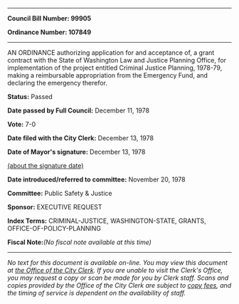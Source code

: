 

********

**Council Bill Number: 99905**
   
**Ordinance Number: 107849**
********

 AN ORDINANCE authorizing application for and acceptance of, a grant contract with the State of Washington Law and Justice Planning Office, for implementation of the project entitled Criminal Justice Planning, 1978-79, making a reimbursable appropriation from the Emergency Fund, and declaring the emergency therefor.

**Status:** Passed
   
**Date passed by Full Council:** December 11, 1978
   
**Vote:** 7-0
   
**Date filed with the City Clerk:** December 13, 1978
   
**Date of Mayor's signature:** December 13, 1978
   
[(about the signature date)](/~public/approvaldate.htm)
   
   
   
**Date introduced/referred to committee:** November 20, 1978
   
**Committee:** Public Safety & Justice
   
**Sponsor:** EXECUTIVE REQUEST
   
   
**Index Terms:** CRIMINAL-JUSTICE, WASHINGTON-STATE, GRANTS, OFFICE-OF-POLICY-PLANNING

**Fiscal Note:**_(No fiscal note available at this time)_
********

_No text for this document is available on-line. You may view this document at [the Office of the City Clerk](http://www.seattle.gov/leg/clerk/contactUs.htm). If you are unable to visit the Clerk's Office, you may request a copy or scan be made for you by Clerk staff. Scans and copies provided by the Office of the City Clerk are subject to [copy fees](http://clerk.seattle.gov/~public/clerkfees.htm), and the timing of service is dependent on the availability of staff._

